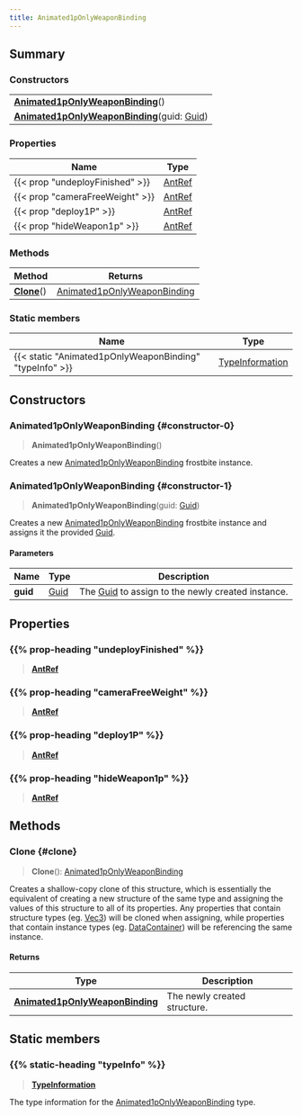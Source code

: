 ```yaml
---
title: Animated1pOnlyWeaponBinding
---
```


## Summary

### Constructors

|  |
| --- |
| **[Animated1pOnlyWeaponBinding](#constructor-0)**() |
| **[Animated1pOnlyWeaponBinding](#constructor-1)**(guid: [Guid](/vext/ref/shared/type/guid)) |

### Properties

| Name | Type |
| ---- | ---- |
| {{< prop "undeployFinished" >}} | [AntRef](/vext/ref/fb/antref) |
| {{< prop "cameraFreeWeight" >}} | [AntRef](/vext/ref/fb/antref) |
| {{< prop "deploy1P" >}} | [AntRef](/vext/ref/fb/antref) |
| {{< prop "hideWeapon1p" >}} | [AntRef](/vext/ref/fb/antref) |

### Methods

| Method | Returns |
| ------ | ------- |
| **[Clone](#clone)**() | [Animated1pOnlyWeaponBinding](/vext/ref/fb/animated1ponlyweaponbinding) |

### Static members

| Name | Type |
| ---- | ---- |
| {{< static "Animated1pOnlyWeaponBinding" "typeInfo" >}} | [TypeInformation](/vext/ref/shared/type/typeinformation) |

## Constructors

### Animated1pOnlyWeaponBinding {#constructor-0}

> **Animated1pOnlyWeaponBinding**()

Creates a new [Animated1pOnlyWeaponBinding](/vext/ref/fb/animated1ponlyweaponbinding) frostbite instance.

### Animated1pOnlyWeaponBinding {#constructor-1}

> **Animated1pOnlyWeaponBinding**(guid: [Guid](/vext/ref/shared/type/guid))

Creates a new [Animated1pOnlyWeaponBinding](/vext/ref/fb/animated1ponlyweaponbinding) frostbite instance and assigns it the provided [Guid](/vext/ref/shared/type/guid).

#### Parameters

| Name | Type | Description |
| ---- | ---- | ----------- |
| **guid** | [Guid](/vext/ref/shared/type/guid) | The [Guid](/vext/ref/shared/type/guid) to assign to the newly created instance. |

## Properties

### {{% prop-heading "undeployFinished" %}}

> **[AntRef](/vext/ref/fb/antref)**

### {{% prop-heading "cameraFreeWeight" %}}

> **[AntRef](/vext/ref/fb/antref)**

### {{% prop-heading "deploy1P" %}}

> **[AntRef](/vext/ref/fb/antref)**

### {{% prop-heading "hideWeapon1p" %}}

> **[AntRef](/vext/ref/fb/antref)**

## Methods

### Clone {#clone}

> **Clone**(): [Animated1pOnlyWeaponBinding](/vext/ref/fb/animated1ponlyweaponbinding)

Creates a shallow-copy clone of this structure, which is essentially the equivalent of creating a new structure of the same type and assigning the values of this structure to all of its properties. Any properties that contain structure types (eg. [Vec3](/vext/ref/shared/type/vec3)) will be cloned when assigning, while properties that contain instance types (eg. [DataContainer](/vext/ref/shared/type/datacontainer)) will be referencing the same instance.

#### Returns

| Type | Description |
| ---- | ----------- |
| **[Animated1pOnlyWeaponBinding](/vext/ref/fb/animated1ponlyweaponbinding)** | The newly created structure. |

## Static members

### {{% static-heading "typeInfo" %}}

> **[TypeInformation](/vext/ref/shared/type/typeinformation)**

The type information for the [Animated1pOnlyWeaponBinding](/vext/ref/fb/animated1ponlyweaponbinding) type.

